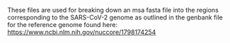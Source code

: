These files are used for breaking down an msa fasta file into the regions corresponding to the SARS-CoV-2 genome as outlined in the genbank file for the reference genome found here: </br>
https://www.ncbi.nlm.nih.gov/nuccore/1798174254
